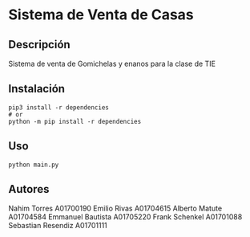 # Sistema de Venta de Casas
## Descripción
Sistema de venta de Gomichelas y enanos para la clase de TIE
## Instalación
```shell
pip3 install -r dependencies
# or
python -m pip install -r dependencies
```
## Uso
```shell
python main.py
```
## Autores
Nahim Torres A01700190
Emilio Rivas A01704615
Alberto Matute A01704584
Emmanuel Bautista A01705220
Frank Schenkel A01701088
Sebastian Resendiz A01701111
